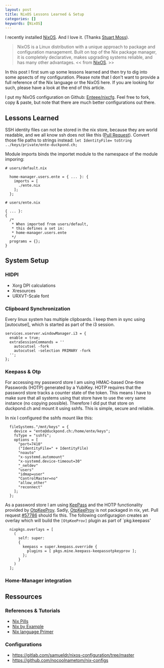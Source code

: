 ```yaml
---
layout: post
title: NixOS Lessons Learned & Setup
categories: []
keywords: [NixOS]
---
```


I recently installed [NixOS]. And I love it. (Thanks [Stuart Moss](https://github.com/stumoss)).

> NixOS is a Linux distribution with a unique approach to package and configuration management.
> Built on top of the Nix package manager, it is completely declarative, makes upgrading systems reliable, and has many other advantages.
<< from [NixOS]. >>

In this post I first sum up some lessons learned and then try to dig into some apsects of my configuration.
Please note that I don't want to provide a full reference of the Nix language or the NixOS here.
If you are looking for such, please have a look at the end of this article.

I put my NixOS configuration on Github: [Enteee/nixcfg](https://github.com/Enteee/nixcfg).
Feel free to fork, copy & paste, but note that there are much better configurations out there.

## Lessons Learned

SSH identity files can not be stored in the nix store, because they are world readable, and we all know ssh does not like this ([Pull Request](https://github.com/NixOS/nix/issues/8)).
Convert those file paths to strings instead: `let IdentityFile= toString ../keys/private/ente-duckpond.ch;`

Module imports binds the importet module to the namespace of the module imporing:
```
# users/default.nix

  home-manager.users.ente = { ... }: {
    imports = [
      ./ente.nix
    ];
  };
```
```
# users/ente.nix

{ ... }:
{
  /*
   * When imported from users/default,
   * this defines a set in:
   * home-manager.users.ente
   */
  programs = {};
}
```

## System Setup

### HIDPI

* Xorg DPI calculations
* Xresources
* URXVT-Scale font

### Clipboard Synchronization

Every linux system has multiple clipboards. I keep them in sync using [autocutsel], which is started as part of the i3 session.

```
services.xserver.windowManager.i3 = {
  enable = true;
  extraSessionCommands = ''
    autocutsel -fork
    autocutsel -selection PRIMARY -fork
  '';
};
```

### Keepass & Otp

For accessing my password store I am using HMAC-based One-time Passwords (HOTP) generated by a YubiKey.
HOTP requires that the password store tracks a counter state of the token.
This means I have to make sure that all systems using that store have to use the very same instance (no copying possible).
Therefore I did put that store on duckpond.ch and mount it using sshfs. This is simple, secure and reliable.

In nix I configured the sshfs mount like this:

```
  fileSystems."/mnt/keys" = { 
    device = "ente@duckpond.ch:/home/ente/keys";
    fsType = "sshfs";
    options = [
      "port=7410"
      ("IdentityFile=" + IdentityFile)
      "noauto"
      "x-systemd.automount"
      "x-systemd.device-timeout=30"
      "_netdev"
      "users"
      "idmap=user"
      "ControlMaster=no"
      "allow_other"
      "reconnect"
    ];
  };
```

As a password store I am using [KeePass] and the HOTP functionality provided by [OtpKeeProv]. Sadly, [OtpKeeProv] is not packaged in nix, yet.
Pull request [#57786](https://github.com/NixOS/nixpkgs/pull/57786) should fix this. The following configuragion creates an overlay which
will build the `[OtpKeeProv]` plugin as part of `pkg.keepass'


```
  nixpkgs.overlays = [
    (
      self: super:
      {
        keepass = super.keepass.override {
          plugins = [ pkgs.mine.keepass-keepassotpkeyprov ];
        };
      }
    )
  ];
```


### Home-Manager integration

## Ressources

### References & Tutorials

* [Nix Pills](https://nixos.org/nixos/nix-pills/)
* [Nix by Example](https://medium.com/@MrJamesFisher/nix-by-example-a0063a1a4c55)
* [Nix language Primer](http://www.binaryphile.com/nix/2018/07/22/nix-language-primer.html)

### Configurations

* https://gitlab.com/samueldr/nixos-configuration/tree/master
* https://github.com/nocoolnametom/nix-configs

[NixOS]:https://nixos.org/
[KeePass]:https://keepass.info/
[OtpKeeProv]:https://keepass.info/plugins.html#otpkeyprov
[keepass-keepassotpkeyprov]:https://github.com/NixOS/nixpkgs/pull/57786
